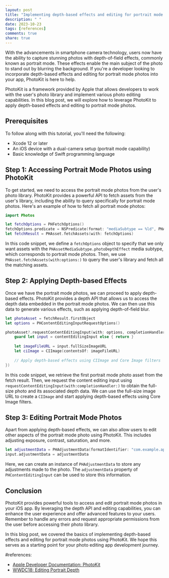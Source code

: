 ```yaml
---
layout: post
title: "Implementing depth-based effects and editing for portrait mode photos using PhotoKit"
description: " "
date: 2023-10-23
tags: [references]
comments: true
share: true
---
```


With the advancements in smartphone camera technology, users now have the ability to capture stunning photos with depth-of-field effects, commonly known as portrait mode. These effects enable the main subject of the photo to stand out by blurring the background. If you're a developer looking to incorporate depth-based effects and editing for portrait mode photos into your app, PhotoKit is here to help.

PhotoKit is a framework provided by Apple that allows developers to work with the user's photo library and implement various photo editing capabilities. In this blog post, we will explore how to leverage PhotoKit to apply depth-based effects and editing to portrait mode photos.

## Prerequisites
To follow along with this tutorial, you'll need the following:
- Xcode 12 or later
- An iOS device with a dual-camera setup (portrait mode capability)
- Basic knowledge of Swift programming language

## Step 1: Accessing Portrait Mode Photos using PhotoKit
To get started, we need to access the portrait mode photos from the user's photo library. PhotoKit provides a powerful API to fetch assets from the user's library, including the ability to query specifically for portrait mode photos. Here's an example of how to fetch all portrait mode photos:

```swift
import Photos

let fetchOptions = PHFetchOptions()
fetchOptions.predicate = NSPredicate(format: "mediaSubtype == %ld", PHAssetMediaSubtype.photoDepthEffect.rawValue)
let fetchResult = PHAsset.fetchAssets(with: fetchOptions)
```

In this code snippet, we define a `fetchOptions` object to specify that we only want assets with the `PHAssetMediaSubtype.photoDepthEffect` media subtype, which corresponds to portrait mode photos. Then, we use `PHAsset.fetchAssets(with:options:)` to query the user's library and fetch all the matching assets.

## Step 2: Applying Depth-based Effects
Once we have the portrait mode photos, we can proceed to apply depth-based effects. PhotoKit provides a depth API that allows us to access the depth data embedded in the portrait mode photos. We can then use this data to generate various effects, such as applying depth-of-field blur.

```swift
let photoAsset = fetchResult.firstObject
let options = PHContentEditingInputRequestOptions()

photoAsset?.requestContentEditingInput(with: options, completionHandler: { (contentEditingInput, _) in
    guard let input = contentEditingInput else { return }
    
    let imageFileURL = input.fullSizeImageURL
    let ciImage = CIImage(contentsOf: imageFileURL)
    
    // Apply depth-based effects using CIImage and Core Image filters
})
```

In this code snippet, we retrieve the first portrait mode photo asset from the fetch result. Then, we request the content editing input using `requestContentEditingInput(with:completionHandler:)` to obtain the full-size photo and its associated depth data. We can use the full-size image URL to create a `CIImage` and start applying depth-based effects using Core Image filters.

## Step 3: Editing Portrait Mode Photos
Apart from applying depth-based effects, we can also allow users to edit other aspects of the portrait mode photo using PhotoKit. This includes adjusting exposure, contrast, saturation, and more.

```swift
let adjustmentData = PHAdjustmentData(formatIdentifier: "com.example.app.adjustment", formatVersion: "1.0", data: <adjustmentData>)
input.adjustmentData = adjustmentData
```

Here, we can create an instance of `PHAdjustmentData` to store any adjustments made to the photo. The `adjustmentData` property of `PHContentEditingInput` can be used to store this information.

## Conclusion
PhotoKit provides powerful tools to access and edit portrait mode photos in your iOS app. By leveraging the depth API and editing capabilities, you can enhance the user experience and offer advanced features to your users. Remember to handle any errors and request appropriate permissions from the user before accessing their photo library.

In this blog post, we covered the basics of implementing depth-based effects and editing for portrait mode photos using PhotoKit. We hope this serves as a starting point for your photo editing app development journey.

#references: 
- [Apple Developer Documentation: PhotoKit](https://developer.apple.com/documentation/photokit)
- [WWDC18: Editing Portrait Depth](https://developer.apple.com/videos/play/wwdc2018/506/)